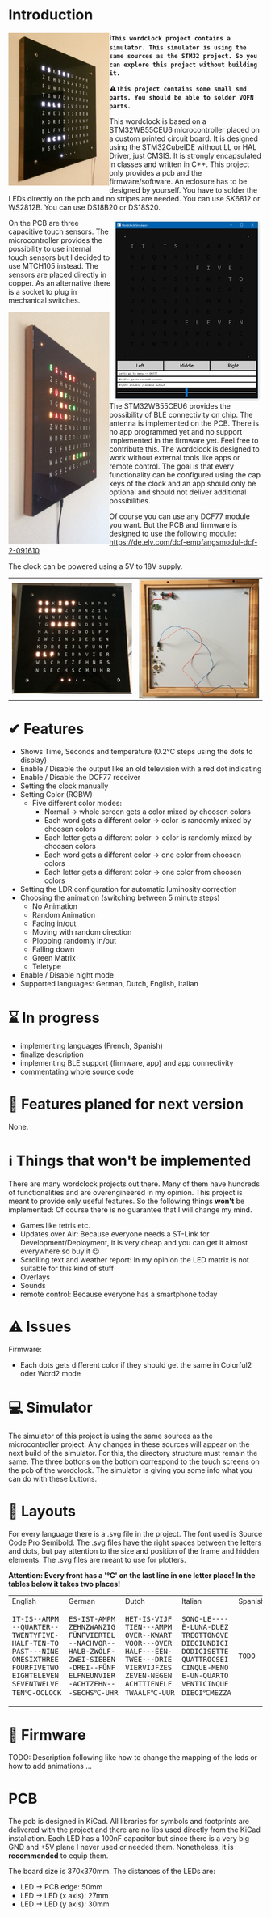 # Introduction
<div style="float:left;"><img src="/images/IMG3.JPG" align="left" width="200"></div>

**ℹ️`This wordclock project contains a simulator. This simulator is using the same sources as the STM32 project. So you can explore this project without building it.`**

**⚠️`This project contains some small smd parts. You should be able to solder VQFN parts.`**

This wordclock is based on a STM32WB55CEU6 microcontroller placed on a custom printed circuit board.
It is designed using the STM32CubeIDE without LL or HAL Driver, just CMSIS.
It is strongly encapsulated in classes and written in C++.
This project only provides a pcb and the firmware/software. An eclosure has to be designed by yourself.
You have to solder the LEDs directly on the pcb and no stripes are needed. You can use SK6812 or WS2812B.
You can use DS18B20 or DS18S20.

<img src="/images/simulator.jpg" align="right" >On the PCB are three capacitive touch sensors. The microcontroller provides the possibility to use internal touch sensors but I decided to use MTCH105 instead. The sensors are placed directly in copper. As an alternative there is a socket to plug in mechanical switches.

<div style="float:left;"><img src="/images/img4.jpg" align="left" width="200"></div>The STM32WB55CEU6 provides the possibility of BLE connectivity on chip. The antenna is implemented on the PCB. There is no app programmed yet and no support implemented in the firmware yet. Feel free to contribute this. 
The wordclock is designed to work without external tools like apps or remote control. The goal is that every functionality can be configured using the cap keys of the clock and an app should only be optional and should not deliver additional possibilities.

Of course you can use any DCF77 module you want. But the PCB and firmware is designed to use the following module: https://de.elv.com/dcf-empfangsmodul-dcf-2-091610

The clock can be powered using a 5V to 18V supply. 

<table border="0" style="border:0px;">
<tr><td>
<img src="/images/IMG1.JPG" align="left" >
</td><td>
<img src="/images/IMG2.JPG" align="right" >
</td></tr></table>

# ✔ Features
* Shows Time, Seconds and temperature (0.2°C steps using the dots to display)
* Enable / Disable the output like an old television with a red dot indicating
* Enable / Disable the DCF77 receiver
* Setting the clock manually
* Setting Color (RGBW)
  * Five different color modes:
    * Normal -> whole screen gets a color mixed by choosen colors
	* Each word gets a different color -> color is randomly mixed by choosen colors 
	* Each letter gets a different color -> color is randomly mixed by choosen colors 
	* Each word gets a different color -> one color from choosen colors 
	* Each letter gets a different color -> one color from choosen colors 
* Setting the LDR configuration for automatic luminosity correction
* Choosing the animation (switching between 5 minute steps)
  * No Animation
  * Random Animation
  * Fading in/out
  * Moving with random direction
  * Plopping randomly in/out
  * Falling down
  * Green Matrix
  * Teletype
* Enable / Disable night mode
* Supported languages: German, Dutch, English, Italian

# ⌛ In progress
* implementing languages (French, Spanish)
* finalize description
* implementing BLE support (firmware, app) and app connectivity
* commentating whole source code

# 🏁 Features planed for next version
None.
  
# ℹ️ Things that won't be implemented 
There are many wordclock projects out there. Many of them have hundreds of functionalities and are overengineered in my opinion. This project is meant to provide only useful features. So the following things **won't** be implemented:
Of course there is no guarantee that I will change my mind.

* Games like tetris etc.
* Updates over Air: Because everyone needs a ST-Link for Development/Deployment, it is very cheap and you can get it almost everywhere so buy it 😉
* Scrolling text and weather report: In my opinion the LED matrix is not suitable for this kind of stuff
* Overlays
* Sounds
* remote control: Because everyone has a smartphone today

# ⚠️ Issues
Firmware:
* Each dots gets different color if they should get the same in Colorful2 oder Word2 mode

# 💻 Simulator
The simulator of this project is using the same sources as the microcontroller project. Any changes in these sources will appear on the next build of the simulator. For this, the directory structure must remain the same.
The three bottons on the bottom correspond to the touch screens on the pcb of the wordclock.
The simulator is giving you some info what you can do with these buttons.


# 💾 Layouts
For every language there is a .svg file in the project. The font used is Source Code Pro Semibold. The .svg files have the right spaces between the letters and dots, but pay attention to the size and position of the frame and hidden elements. The .svg files are meant to use for plotters.

**Attention: Every front has a '°C' on the last line in __one__ letter place! In the tables below it takes __two__ places!**

<table>
	<tr>
		<td>English</td><td>German</td><td>Dutch</td><td>Italian</td><td>Spanish</td>
	</tr>
	<tr>
		<td><pre>IT-IS--AMPM
--QUARTER--
TWENTYFIVE-
HALF-TEN-TO
PAST---NINE
ONESIXTHREE
FOURFIVETWO
EIGHTELEVEN
SEVENTWELVE
TEN℃-OCLOCK</pre></td>
		<td><pre>ES-IST-AMPM
ZEHNZWANZIG
FÜNFVIERTEL
--NACHVOR--
HALB-ZWÖLF-
ZWEI-SIEBEN
-DREI--FÜNF
ELFNEUNVIER
-ACHTZEHN--
-SECHS℃-UHR</pre></td>
		<td><pre>HET-IS-VIJF
TIEN---AMPM
OVER--KWART
VOOR---OVER
HALF---ÉÉN-
TWEE---DRIE
VIERVIJFZES
ZEVEN-NEGEN
ACHTTIENELF
TWAALF℃-UUR</pre></td>
	<td><pre>SONO-LE----
È-LUNA-DUEZ
TREOTTONOVE
DIECIUNDICI
DODICISETTE
QUATTROCSEI
CINQUE-MENO
E-UN-QUARTO
VENTICINQUE
DIECI℃MEZZA
</pre></td>
	<td><pre>TODO</pre></td>
	</tr>
</table>

# 📃 Firmware
TODO: Description following like how to change the mapping of the leds or how to add animations ...

# PCB
The pcb is designed in KiCad. All libraries for symbols and footprints are delivered  with the project and there are no libs used directly from the KiCad installation.
Each LED has a 100nF capacitor but since there is a very big GND and +5V plane I never used or needed them. Nonetheless, it is **recommended** to equip them.

The board size is 370x370mm. The distances of the LEDs are:
* LED -> PCB edge: 50mm
* LED -> LED (x axis): 27mm
* LED -> LED (y axis): 30mm